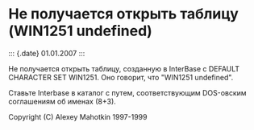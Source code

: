 Hе получается открыть таблицу (WIN1251 undefined)
=================================================

::: {.date}
01.01.2007
:::

Hе получается открыть таблицу, созданную в InterBase с DEFAULT CHARACTER
SET WIN1251. Оно говорит, что \"WIN1251 undefined\".

Ставьте Interbase в каталог с путем, соответствующим DOS-овским
соглашениям об именах (8+3).

Copyright (C) Alexey Mahotkin 1997-1999
